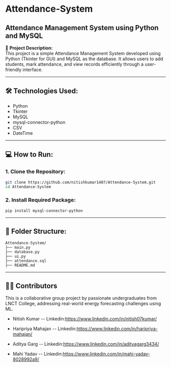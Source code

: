 # Attendance-System  
## Attendance Management System using Python and MySQL

📌 **Project Description:**  
This project is a simple Attendance Management System developed using Python (Tkinter for GUI) and MySQL as the database. It allows users to add students, mark attendance, and view records efficiently through a user-friendly interface.

---

## 🛠️ Technologies Used:
- Python  
- Tkinter  
- MySQL  
- mysql-connector-python  
- CSV  
- DateTime  

---

## 💻 How to Run:

### 1. Clone the Repository:
```bash
git clone https://github.com/nitishkumar1407/Attendance-System.git
cd Attendance-System
```

### 2. Install Required Package:
```bash
pip install mysql-connector-python
```

---

## 📁 Folder Structure:
```text
Attendance-System/
├── main.py  
├── database.py  
├── ui.py  
├── attendance.sql  
├── README.md
```

---

## 🙋‍♀️ Contributors
This is a collaborative group project by passionate undergraduates from LNCT College, addressing real-world energy forecasting challenges using ML.

- Nitish Kumar 
-- Linkedin:https://www.linkedin.com/in/nitish07kumar/
  
- Haripriya Mahajan 
-- Linkedin:https://www.linkedin.com/in/haripriya-mahajan/

- Aditya Garg 
-- Linkedin:https://www.linkedin.com/in/adityagarg3434/

- Mahi Yadav
-- Linkedin:https://www.linkedin.com/in/mahi-yadav-8028992a9/
